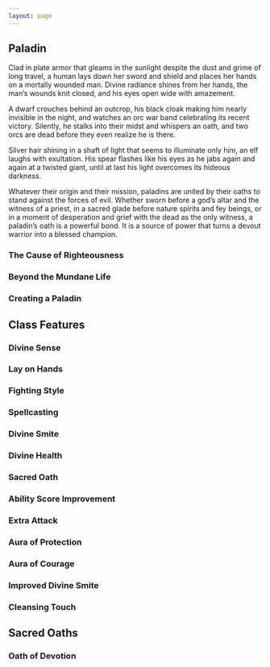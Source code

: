 ```yaml
---
layout: page
---
```

## <a name="paladin">Paladin</a>

Clad in plate armor that gleams in the sunlight despite the dust and grime of long travel, a human lays down her sword and shield and places her hands on a mortally wounded man. Divine radiance shines from her hands, the man’s wounds knit closed, and his eyes open wide with amazement.

A dwarf crouches behind an outcrop, his black cloak making him nearly invisible in the night, and watches an orc war band celebrating its recent victory. Silently, he stalks into their midst and whispers an oath, and two orcs are dead before they even realize he is there.

Silver hair shining in a shaft of light that seems to illuminate only him, an elf laughs with exultation. His spear flashes like his eyes as he jabs again and again at a twisted giant, until at last his light overcomes its hideous darkness.

Whatever their origin and their mission, paladins are united by their oaths to stand against the forces of evil. Whether sworn before a god’s altar and the witness of a priest, in a sacred glade before nature spirits and fey beings, or in a moment of desperation and grief with the dead as the only witness, a paladin’s oath is a powerful bond. It is a source of power that turns a devout warrior into a blessed champion.

### The Cause of Righteousness

### Beyond the Mundane Life

### Creating a Paladin

## Class Features

### Divine Sense

### Lay on Hands

### Fighting Style

### Spellcasting

### Divine Smite

### Divine Health

### Sacred Oath

### Ability Score Improvement

### Extra Attack

### Aura of Protection

### Aura of Courage

### Improved Divine Smite

### Cleansing Touch

## Sacred Oaths

### Oath of Devotion